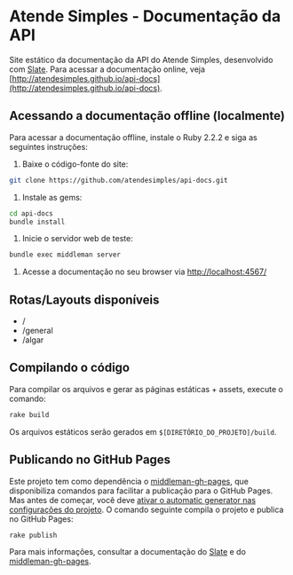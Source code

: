 Atende Simples - Documentação da API
=======================================

Site estático da documentação da API do Atende Simples, desenvolvido com [Slate](https://github.com/tripit/slate). Para acessar a documentação online, veja [http://atendesimples.github.io/api-docs](http://atendesimples.github.io/api-docs).


Acessando a documentação offline (localmente)
------------------------------

Para acessar a documentação offline, instale o Ruby 2.2.2 e siga as seguintes instruções:

1. Baixe o código-fonte do site:

  ```sh
  git clone https://github.com/atendesimples/api-docs.git
  ```

1. Instale as gems:

  ```sh
  cd api-docs
  bundle install
  ```

1. Inicie o servidor web de teste:

  ```sh
  bundle exec middleman server
  ```

1. Acesse a documentação no seu browser via [http://localhost:4567/](http://localhost:4567/)

Rotas/Layouts disponíveis
---------------------------

* /
* /general
* /algar


Compilando o código
---------------------------

Para compilar os arquivos e gerar as páginas estáticas + assets, execute o comando:

```sh
rake build
```

Os arquivos estáticos serão gerados em `$[DIRETÓRIO_DO_PROJETO]/build`.


Publicando no GitHub Pages
---------------------------

Este projeto tem como dependência o [middleman-gh-pages](https://github.com/neo/middleman-gh-pages#middleman-github-pages), que disponibiliza comandos para facilitar a publicação para o GitHub Pages. Mas antes de começar, você deve [ativar o automatic generator nas configurações do projeto](https://help.github.com/articles/creating-pages-with-the-automatic-generator/). O comando seguinte compila o projeto e publica no GitHub Pages:

```sh
rake publish
```

Para mais informações, consultar a documentação do [Slate](https://github.com/tripit/slate) e do [middleman-gh-pages](https://github.com/neo/middleman-gh-pages).
